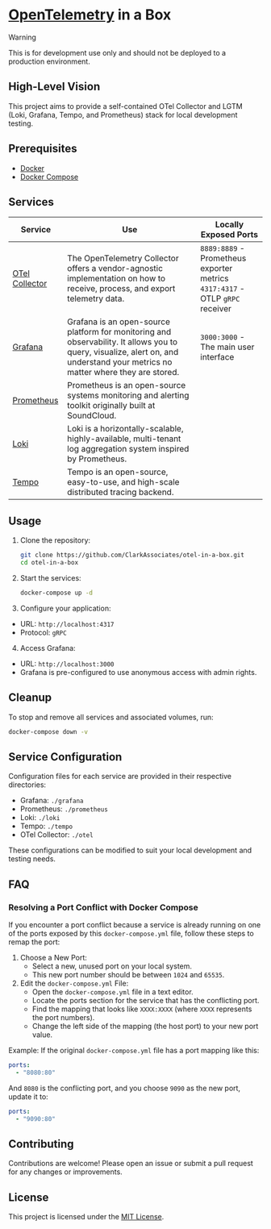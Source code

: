 ﻿
# [OpenTelemetry](https://opentelemetry.io/) in a Box

> [!WARNING]
> This is for development use only and should not be deployed to a production environment.

## High-Level Vision
This project aims to provide a self-contained OTel Collector and LGTM (Loki, Grafana, Tempo, and Prometheus) stack for local development testing.

## Prerequisites
- [Docker](https://www.docker.com/)
- [Docker Compose](https://docs.docker.com/compose/)

## Services
| Service                                                    | Use                                                                                                                                                                            | Locally Exposed Ports                                                             |
|------------------------------------------------------------|--------------------------------------------------------------------------------------------------------------------------------------------------------------------------------|-----------------------------------------------------------------------------------|
| [OTel Collector](https://opentelemetry.io/docs/collector/) | The OpenTelemetry Collector offers a vendor-agnostic implementation on how to receive, process, and export telemetry data.                                                     | `8889:8889` - Prometheus exporter metrics<br />`4317:4317` - OTLP `gRPC` receiver |
| [Grafana](https://grafana.com/)                            | Grafana is an open-source platform for monitoring and observability. It allows you to query, visualize, alert on, and understand your metrics no matter where they are stored. | `3000:3000` - The main user interface                                             |
| [Prometheus](https://prometheus.io/)                       | Prometheus is an open-source systems monitoring and alerting toolkit originally built at SoundCloud.                                                                           |                                                                                   |
| [Loki](https://grafana.com/oss/loki/)                      | Loki is a horizontally-scalable, highly-available, multi-tenant log aggregation system inspired by Prometheus.                                                                 |                                                                                   |
| [Tempo](https://grafana.com/oss/tempo/)                    | Tempo is an open-source, easy-to-use, and high-scale distributed tracing backend.                                                                                              |                                                                                   |

## Usage
1. Clone the repository:
   ```bash
   git clone https://github.com/ClarkAssociates/otel-in-a-box.git
   cd otel-in-a-box
   ```

2. Start the services:
   ```bash
   docker-compose up -d
   ```
3. Configure your application:
  - URL: `http://localhost:4317`
  - Protocol: `gRPC`

4. Access Grafana:
  - URL: `http://localhost:3000`
  - Grafana is pre-configured to use anonymous access with admin rights.

## Cleanup
To stop and remove all services and associated volumes, run:
```bash
docker-compose down -v
```
## Service Configuration
Configuration files for each service are provided in their respective directories:
- Grafana: `./grafana`
- Prometheus: `./prometheus`
- Loki: `./loki`
- Tempo: `./tempo`
- OTel Collector: `./otel`

These configurations can be modified to suit your local development and testing needs.

## FAQ

### Resolving a Port Conflict with Docker Compose
If you encounter a port conflict because a service is already running on one of the ports exposed by this `docker-compose.yml` file, follow these steps to remap the port:

1) Choose a New Port:
   - Select a new, unused port on your local system.
   - This new port number should be between `1024` and `65535`.
2) Edit the `docker-compose.yml` File:
   - Open the `docker-compose.yml` file in a text editor.
   - Locate the ports section for the service that has the conflicting port.
   - Find the mapping that looks like `XXXX:XXXX` (where `XXXX` represents the port numbers).
   - Change the left side of the mapping (the host port) to your new port value.

Example:
If the original `docker-compose.yml` file has a port mapping like this:

```yaml
ports:
  - "8080:80"
```
And `8080` is the conflicting port, and you choose `9090` as the new port, update it to:
```yaml
ports:
  - "9090:80"
```

## Contributing
Contributions are welcome! Please open an issue or submit a pull request for any changes or improvements.

## License
This project is licensed under the [MIT License](LICENSE.md).

